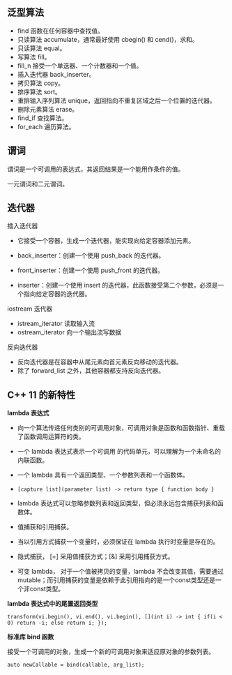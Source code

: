 ## 泛型算法

* find 函数在任何容器中查找值。
* 只读算法 accumulate，通常最好使用 cbegin() 和 cend()，求和。
* 只读算法 equal。
* 写算法 fill。
* fill_n 接受一个单迭器、一个计数器和一个值。
* 插入迭代器 back_inserter。
* 拷贝算法 copy。
* 排序算法 sort。
* 重排输入序列算法 unique，返回指向不重复区域之后一个位置的迭代器。
* 删除元素算法 erase。
* find_if 查找算法。
* for_each 遍历算法。

## 谓词

谓词是一个可调用的表达式，其返回结果是一个能用作条件的值。

一元谓词和二元谓词。

## 迭代器

插入迭代器

* 它接受一个容器，生成一个迭代器，能实现向给定容器添加元素。

* back_inserter：创建一个使用 push_back 的迭代器。

* front_inserter：创建一个使用 push_front 的迭代器。

* inserter：创建一个使用 insert 的迭代器，此函数接受第二个参数，必须是一个指向给定容器的迭代器。

iostream 迭代器

* istream_iterator 读取输入流
* ostream_iterator 向一个输出流写数据

反向迭代器

* 反向迭代器是在容器中从尾元素向首元素反向移动的迭代器。
* 除了 forward_list 之外，其他容器都支持反向迭代器。


## C++ 11 的新特性

**lambda 表达式**

* 向一个算法传递任何类别的可调用对象，可调用对象是函数和函数指针、重载了函数调用运算符的类。

* 一个 lambda 表达式表示一个可调用 的代码单元，可以理解为一个未命名的内联函数。

* 一个 lambda 具有一个返回类型、一个参数列表和一个函数体。

* `[capture list](parameter list) -> return type { function body }`

* lambda 表达式可以忽略参数列表和返回类型，但必须永远包含捕获列表和函数体。

* 值捕获和引用捕获。
* 当以引用方式捕获一个变量时，必须保证在 lambda 执行时变量是存在的。
* 隐式捕获， [=] 采用值捕获方式；[&] 采用引用捕获方式。
* 可变 lambda， 对于一个值被拷贝的变量，lambda 不会改变其值，需要通过mutable；而引用捕获的变量是依赖于此引用指向的是一个const类型还是一个非const类型。

**lambda 表达式中的尾置返回类型**

`transform(vi.begin(), vi.end(), vi.begin(), [](int i) -> int { if(i < 0) return -i; else return i; });`

**标准库 bind 函数**

接受一个可调用的对象，生成一个新的可调用对象来适应原对象的参数列表。

`auto newCallable = bind(callable, arg_list);`

